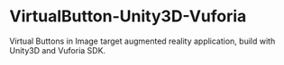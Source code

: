 # VirtualButton-Unity3D-Vuforia
Virtual Buttons in Image target augmented reality application, build with Unity3D and Vuforia SDK.
